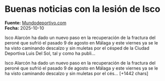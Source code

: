 # Buenas noticias con la lesión de Isco

**Fuente:** [Mundodeportivo.com](https://www.mundodeportivo.com/futbol/betis/20251010/1002548182/isco-pisa-cesped-muletas.html)  
**Fecha:** 2025-10-10

Isco Alarcón ha dado un nuevo paso en la recuperación de la fractura del peroné que sufrió el pasado 9 de agosto en Málaga y este viernes ya se le ha visto caminando descalzo y sin muletas por el césped de la Ciudad Deportiva Luis Del Sol, tal y como ha publi…

Isco Alarcón ha dado un nuevo paso en la recuperación de la fractura del peroné que sufrió el pasado 9 de agosto en Málaga y este viernes ya se le ha visto caminando descalzo y sin muletas por el cés… [+1442 chars]
